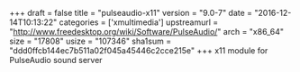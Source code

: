 +++
draft = false
title = "pulseaudio-x11"
version = "9.0-7"
date = "2016-12-14T10:13:22"
categories = ['xmultimedia']
upstreamurl = "http://www.freedesktop.org/wiki/Software/PulseAudio/"
arch = "x86_64"
size = "17808"
usize = "107346"
sha1sum = "ddd0ffcb144ec7b511a02f045a45446c2cce215e"
+++
x11 module for PulseAudio sound server